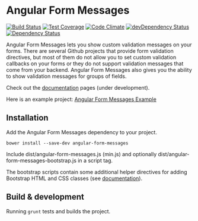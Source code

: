 # Angular Form Messages

[![Build Status](https://travis-ci.org/xebia/angular-form-messages.svg?branch=master)](https://travis-ci.org/xebia/angular-form-messages)
[![Test Coverage](https://codeclimate.com/github/xebia/angular-form-messages/badges/coverage.svg)](https://codeclimate.com/github/xebia/angular-form-messages)
[![Code Climate](https://codeclimate.com/github/xebia/angular-form-messages/badges/gpa.svg)](https://codeclimate.com/github/xebia/angular-form-messages)
[![devDependency Status](https://david-dm.org/xebia/angular-form-messages/dev-status.svg)](https://david-dm.org/xebia/angular-form-messages#info=devDependencies)
[![Dependency Status](https://david-dm.org/xebia/angular-form-messages.svg)](https://david-dm.org/xebia/angular-form-messages)

Angular Form Messages lets you show custom validation messages on your forms. There are several Github projects that provide form validation directives,
but most of them do not allow you to set custom validation callbacks on your forms or they do not support validation messages that come from your backend.
Angular Form Messages also gives you the ability to show validation messages for groups of fields.

Check out the [documentation](http://xebia.github.io/angular-form-messages) pages (under development).

Here is an example project: [Angular Form Messages Example](http://github.com/xebia/angular-form-messages-example)

## Installation

Add the Angular Form Messages dependency to your project.

`bower install --save-dev angular-form-messages`

Include dist/angular-form-messages.js (min.js) and optionally dist/angular-form-messages-bootstrap.js in a script tag.

The bootstrap scripts contain some additional helper directives for adding Bootstrap HTML and CSS classes
(see [documentation](http://xebia.github.io/angular-form-messages/#/api/angularFormMessagesBootstrap)).

## Build & development

Running `grunt` tests and builds the project.
